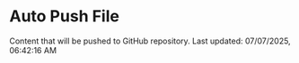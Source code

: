 # Auto Push File

Content that will be pushed to GitHub repository.
Last updated: 07/07/2025, 06:42:16 AM